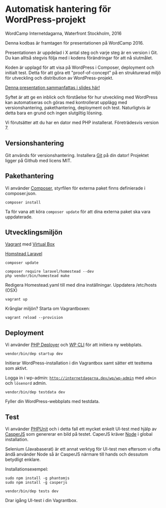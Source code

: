 # Automatisk hantering för WordPress-projekt
WordCamp Internetdagarna, Waterfront Stockholm, 2016

Denna kodbas är framtagen för presentationen på WordCamp 2016.

Presentationen är uppdelad i X antal steg och varje steg är en version i Git.
Du kan alltså stegvis följa med i kodens förändringar för att nå slutmålet.

Koden är upplagd för att visa på WordPress i Composer, deployment och initialt test.
Detta för att göra ett "proof-of-concept" på en strukturerad miljö för utveckling och distribution av WordPress-projekt.

[Denna presentation sammanfattas i slides här!](https://www.elseif.se/internetdagarna)

Syftet är att ge en inblick och förståelse för hur utveckling med WordPress kan automatiseras och göras med kontrollerat upplägg med versionshantering, pakethantering, deployment och test.
Naturligtvis är detta bara en grund och ingen slutgiltig lösning.

Vi förutsätter att du har en dator med PHP installerat. Företrädesvis version 7.

## Versionshantering
Git används för versionshantering. Installera [Git](https://git-scm.com/downloads) på din dator!
Projektet ligger på Github med licens MIT. 

## Pakethantering
Vi använder [Composer](https://getcomposer.org/), styrfilen för externa paket finns definierade i composer.json.
```
composer install
```
Ta för vana att köra `composer update` för att dina externa paket ska vara uppdaterade.

## Utvecklingsmiljön
[Vagrant](https://www.vagrantup.com/) med [Virtual Box](https://www.virtualbox.org/)

[Homstead Laravel](https://laravel.com/docs/5.3/homestead)

```
composer update
```

```
composer require laravel/homestead --dev
php vendor/bin/homestead make
```
Redigera Homestead.yaml till med dina inställningar.
Uppdatera /etc/hosts (OSX)
```
vagrant up
```
Krånglar miljön? Starta om Vagrantboxen:
```
vagrant reload --provision
```

## Deployment
Vi använder [PHP Deployer](https://deployer.org/) och [WP CLI](https://wp-cli.org/) för att initiera ny webbplats.
```
vendor/bin/dep startup dev
```
Initierar WordPress-installation i din Vagrantbox samt sätter ett testtema som aktivt.

Logga in i wp-admin: [`http://internetdagarna.dev/wp/wp-admin`](http://internetdagarna.dev/wp/wp-admin) med `admin` och `lösenord` admin.

```
vendor/bin/dep testdata dev
```
Fyller din WordPress-webbplats med testdata.

## Test
Vi använder [PHPUnit](https://phpunit.de/) och i detta fall ett mycket enkelt UI-test med hjälp av [CasperJS](http://casperjs.org/) som genererar en bild på testet.
CaperJS kräver [Node](https://nodejs.org/en/) i global installation.

Selenium (Javabaserat) är ett annat verktyg för UI-test men eftersom vi ofta ändå använder Node så är CasperJS närmare till hands och dessutom betydligt enklare.


Installationsexempel:
```
sudo npm install -g phantomjs
sudo npm install -g casperjs
```

```
vendor/bin/dep tests dev
```
Drar igång UI-test i din Vagrantbox.

